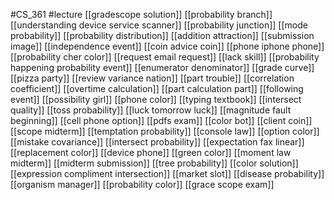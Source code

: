 #CS_361
#lecture
[[gradescope solution]]
[[probability branch]]
[[understanding device service scanner]]
[[probability junction]]
[[mode probability]]
[[probability distribution]]
[[addition attraction]]
[[submission image]]
[[independence event]]
[[coin advice coin]]
[[phone iphone phone]]
[[probability cher color]]
[[request email request]]
[[lack skill]]
[[probability happening probability event]]
[[enumerator denominator]]
[[grade curve]]
[[pizza party]]
[[review variance nation]]
[[part trouble]]
[[correlation coefficient]]
[[overtime calculation]]
[[part calculation part]]
[[following event]]
[[possibility girl]]
[[phone color]]
[[typing textbook]]
[[intersect quality]]
[[toss probability]]
[[luck tomorrow luck]]
[[magnitude fault beginning]]
[[cell phone option]]
[[pdfs exam]]
[[color bot]]
[[client coin]]
[[scope midterm]]
[[temptation probability]]
[[console law]]
[[option color]]
[[mistake covariance]]
[[intersect probability]]
[[expectation fax linear]]
[[replacement color]]
[[device phone]]
[[green color]]
[[moment law midterm]]
[[midterm submission]]
[[tree probability]]
[[color solution]]
[[expression compliment intersection]]
[[market slot]]
[[disease probability]]
[[organism manager]]
[[probability color]]
[[grace scope exam]]
